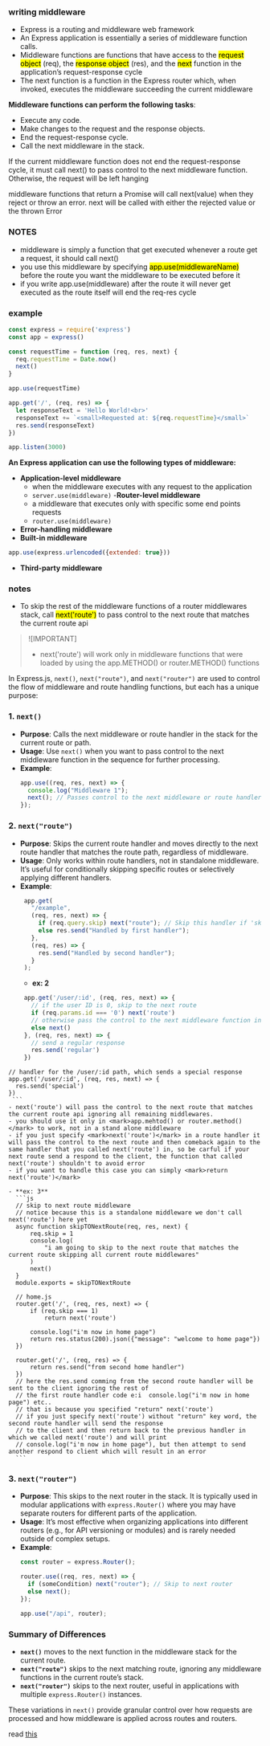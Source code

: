 ### writing middleware
- Express is a routing and middleware web framework
- An Express application is essentially a series of middleware function calls.
- Middleware functions are functions that have access to the <mark>request object</mark> (req), the <mark>response object</mark> (res), and the <mark>next</mark> function in the application’s request-response cycle
- The next function is a function in the Express router which, when invoked, executes the middleware succeeding the current middleware

**Middleware functions can perform the following tasks**:

- Execute any code.
- Make changes to the request and the response objects.
- End the request-response cycle.
- Call the next middleware in the stack.

If the current middleware function does not end the request-response cycle, it must call next() to pass control to the next middleware function. Otherwise, the request will be left hanging

middleware functions that return a Promise will call next(value) when they reject or throw an error. next will be called with either the rejected value or the thrown Error


### NOTES
- middleware is simply a function that get executed whenever a route get a request, it should call </mark>next()</mark>
- you use this middleware by specifying <mark>app.use(middlewareName)</mark> before the route you want the middleware to be executed before it
- if you write app.use(middleware) after the route it will never get executed as the route itself will end the req-res cycle

### example
```js
const express = require('express')
const app = express()

const requestTime = function (req, res, next) {
  req.requestTime = Date.now()
  next()
}

app.use(requestTime)

app.get('/', (req, res) => {
  let responseText = 'Hello World!<br>'
  responseText += `<small>Requested at: ${req.requestTime}</small>`
  res.send(responseText)
})

app.listen(3000)
```

**An Express application can use the following types of middleware:**

- **Application-level middleware**
  - when the middleware executes with any request to the application
  - `server.use(middleware)`
-**Router-level middleware**
  - a middleware that executes only with specific some end points requests
  - `router.use(middleware)`
- **Error-handling middleware**
- **Built-in middleware**
```js
app.use(express.urlencoded({extended: true}))
```
- **Third-party middleware**


### notes
- To skip the rest of the middleware functions of a router middlewares stack, call <mark>next('route')</mark> to pass control to the next route that matches the current route api

> ![IMPORTANT]
> - next('route') will work only in middleware functions that were loaded by using the app.METHOD() or router.METHOD() functions

In Express.js, `next()`, `next("route")`, and `next("router")` are used to control the flow of middleware and route handling functions, but each has a unique purpose:

### 1. **`next()`**
   - **Purpose**: Calls the next middleware or route handler in the stack for the current route or path.
   - **Usage**: Use `next()` when you want to pass control to the next middleware function in the sequence for further processing.
   - **Example**:
     ```javascript
     app.use((req, res, next) => {
       console.log("Middleware 1");
       next(); // Passes control to the next middleware or route handler
     });
     ```

### 2. **`next("route")`**
   - **Purpose**: Skips the current route handler and moves directly to the next route handler that matches the route path, regardless of middleware.
   - **Usage**: Only works within route handlers, not in standalone middleware. It’s useful for conditionally skipping specific routes or selectively applying different handlers.
   - **Example**:
     ```javascript
      app.get(
        "/example",
        (req, res, next) => {
          if (req.query.skip) next("route"); // Skip this handler if 'skip' is in the query
          else res.send("Handled by first handler");
        },
        (req, res) => {
          res.send("Handled by second handler");
        }
      );
     ```
     - **ex: 2**
     ```js
      app.get('/user/:id', (req, res, next) => {
        // if the user ID is 0, skip to the next route
        if (req.params.id === '0') next('route')
        // otherwise pass the control to the next middleware function in this stack
        else next()
      }, (req, res, next) => {
        // send a regular response
        res.send('regular')
      })
    // handler for the /user/:id path, which sends a special response
    app.get('/user/:id', (req, res, next) => {
      res.send('special')
    })
     ```
    - next('route') will pass the control to the next route that matches the current route api ignoring all remaining middlewares.
    - you should use it only in <mark>app.mehtod() or router.method()</mark> to work, not in a stand alone middleware
    - if you just specify <mark>next('route')</mark> in a route handler it will pass the control to the next route and then comeback again to the same handler that you called next('route') in, so be carful if your next route send a respond to the client, the function that called next('route') shouldn't to avoid error
    - if you want to handle this case you can simply <mark>return next('route')</mark>

    - **ex: 3**
      ```js
      // skip to next route middleware
      // notice because this is a standalone middleware we don't call next('route') here yet
      async function skipTONextRoute(req, res, next) {
          req.skip = 1
          console.log(
              "i am going to skip to the next route that matches the current route skipping all current route middlewares"
          )
          next()
      }
      module.exports = skipTONextRoute

      // home.js
      router.get('/', (req, res, next) => {
          if (req.skip === 1)
              return next('route')

          console.log("i'm now in home page")
          return res.status(200).json({"message": "welcome to home page"})
      })

      router.get('/', (req, res) => {
          return res.send("from second home handler")
      })
      // here the res.send comming from the second route handler will be sent to the client ignoring the rest of
      // the first route handler code e:i  console.log("i'm now in home page") etc..
      // that is because you specified "return" next('route')
      // if you just specify next('route') without "return" key word, the second route handler will send the response
      // to the client and then return back to the previous handler in which we called next('route') and will print
      // console.log("i'm now in home page"), but then attempt to send another respond to client which will result in an error
      ```

### 3. **`next("router")`**
   - **Purpose**: This skips to the next router in the stack. It is typically used in modular applications with `express.Router()` where you may have separate routers for different parts of the application.
   - **Usage**: It’s most effective when organizing applications into different routers (e.g., for API versioning or modules) and is rarely needed outside of complex setups.
   - **Example**:
     ```javascript
     const router = express.Router();

     router.use((req, res, next) => {
       if (someCondition) next("router"); // Skip to next router
       else next();
     });

     app.use("/api", router);
     ```

### Summary of Differences
- **`next()`** moves to the next function in the middleware stack for the current route.
- **`next("route")`** skips to the next matching route, ignoring any middleware functions in the current route’s stack.
- **`next("router")`** skips to the next router, useful in applications with multiple `express.Router()` instances.

These variations in `next()` provide granular control over how requests are processed and how middleware is applied across routes and routers.

read [this](https://expressjs.com/en/guide/writing-middleware.html)
